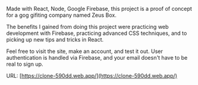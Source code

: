 Made with React, Node, Google Firebase, this project is a proof of concept for a gog gifiting company named Zeus Box.

The benefits I gained from doing this project were practicing web development with Firebase, practicing advanced CSS techniques, and to picking up new tips and tricks in React.

Feel free to visit the site, make an account, and test it out. User authentication is handled via Firebase, and your email doesn't have to be real to sign up.

URL: [https://clone-590dd.web.app/](https://clone-590dd.web.app/)
